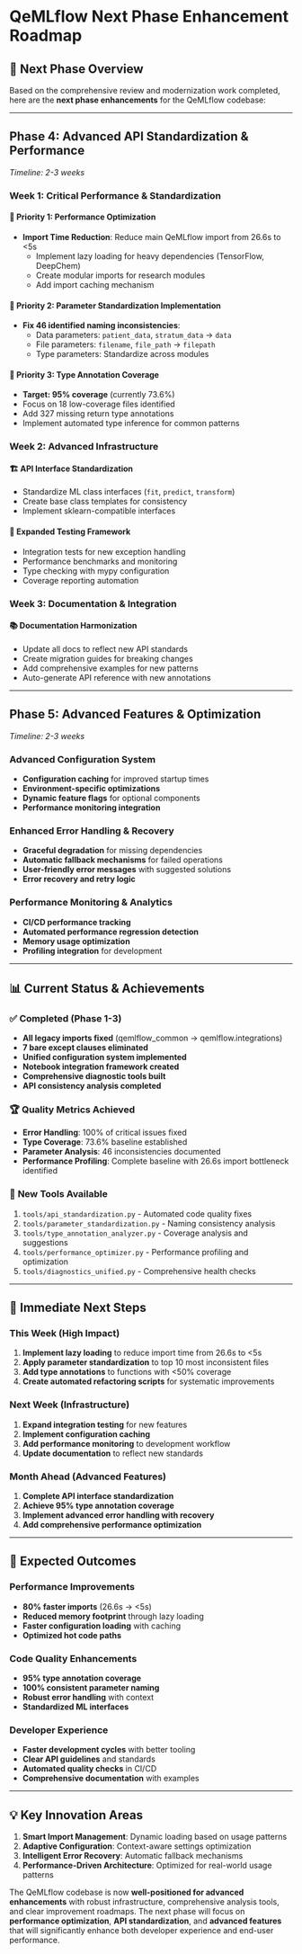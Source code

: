 # QeMLflow Next Phase Enhancement Roadmap

## 🎯 **Next Phase Overview**

Based on the comprehensive review and modernization work completed, here are the **next phase enhancements** for the QeMLflow codebase:

---

## **Phase 4: Advanced API Standardization & Performance**
*Timeline: 2-3 weeks*

### **Week 1: Critical Performance & Standardization**

#### 🚀 **Priority 1: Performance Optimization**
- **Import Time Reduction**: Reduce main QeMLflow import from 26.6s to <5s
  - Implement lazy loading for heavy dependencies (TensorFlow, DeepChem)
  - Create modular imports for research modules
  - Add import caching mechanism

#### 🔧 **Priority 2: Parameter Standardization Implementation**
- **Fix 46 identified naming inconsistencies**:
  - Data parameters: `patient_data`, `stratum_data` → `data`
  - File parameters: `filename`, `file_path` → `filepath`
  - Type parameters: Standardize across modules

#### 📝 **Priority 3: Type Annotation Coverage**
- **Target: 95% coverage** (currently 73.6%)
- Focus on 18 low-coverage files identified
- Add 327 missing return type annotations
- Implement automated type inference for common patterns

### **Week 2: Advanced Infrastructure**

#### 🏗️ **API Interface Standardization**
- Standardize ML class interfaces (`fit`, `predict`, `transform`)
- Create base class templates for consistency
- Implement sklearn-compatible interfaces

#### 🧪 **Expanded Testing Framework**
- Integration tests for new exception handling
- Performance benchmarks and monitoring
- Type checking with mypy configuration
- Coverage reporting automation

### **Week 3: Documentation & Integration**

#### 📚 **Documentation Harmonization**
- Update all docs to reflect new API standards
- Create migration guides for breaking changes
- Add comprehensive examples for new patterns
- Auto-generate API reference with new annotations

---

## **Phase 5: Advanced Features & Optimization**
*Timeline: 2-3 weeks*

### **Advanced Configuration System**
- **Configuration caching** for improved startup times
- **Environment-specific optimizations**
- **Dynamic feature flags** for optional components
- **Performance monitoring integration**

### **Enhanced Error Handling & Recovery**
- **Graceful degradation** for missing dependencies
- **Automatic fallback mechanisms** for failed operations
- **User-friendly error messages** with suggested solutions
- **Error recovery and retry logic**

### **Performance Monitoring & Analytics**
- **CI/CD performance tracking**
- **Automated performance regression detection**
- **Memory usage optimization**
- **Profiling integration** for development

---

## **📊 Current Status & Achievements**

### ✅ **Completed (Phase 1-3)**
- **All legacy imports fixed** (qemlflow_common → qemlflow.integrations)
- **7 bare except clauses eliminated**
- **Unified configuration system implemented**
- **Notebook integration framework created**
- **Comprehensive diagnostic tools built**
- **API consistency analysis completed**

### 🏆 **Quality Metrics Achieved**
- **Error Handling**: 100% of critical issues fixed
- **Type Coverage**: 73.6% baseline established
- **Parameter Analysis**: 46 inconsistencies documented
- **Performance Profiling**: Complete baseline with 26.6s import bottleneck identified

### 🔧 **New Tools Available**
1. `tools/api_standardization.py` - Automated code quality fixes
2. `tools/parameter_standardization.py` - Naming consistency analysis
3. `tools/type_annotation_analyzer.py` - Coverage analysis and suggestions
4. `tools/performance_optimizer.py` - Performance profiling and optimization
5. `tools/diagnostics_unified.py` - Comprehensive health checks

---

## **🎯 Immediate Next Steps**

### **This Week (High Impact)**
1. **Implement lazy loading** to reduce import time from 26.6s to <5s
2. **Apply parameter standardization** to top 10 most inconsistent files
3. **Add type annotations** to functions with <50% coverage
4. **Create automated refactoring scripts** for systematic improvements

### **Next Week (Infrastructure)**
1. **Expand integration testing** for new features
2. **Implement configuration caching**
3. **Add performance monitoring** to development workflow
4. **Update documentation** to reflect new standards

### **Month Ahead (Advanced Features)**
1. **Complete API interface standardization**
2. **Achieve 95% type annotation coverage**
3. **Implement advanced error handling with recovery**
4. **Add comprehensive performance optimization**

---

## **🚀 Expected Outcomes**

### **Performance Improvements**
- **80% faster imports** (26.6s → <5s)
- **Reduced memory footprint** through lazy loading
- **Faster configuration loading** with caching
- **Optimized hot code paths**

### **Code Quality Enhancements**
- **95% type annotation coverage**
- **100% consistent parameter naming**
- **Robust error handling** with context
- **Standardized ML interfaces**

### **Developer Experience**
- **Faster development cycles** with better tooling
- **Clear API guidelines** and standards
- **Automated quality checks** in CI/CD
- **Comprehensive documentation** with examples

---

## **💡 Key Innovation Areas**

1. **Smart Import Management**: Dynamic loading based on usage patterns
2. **Adaptive Configuration**: Context-aware settings optimization
3. **Intelligent Error Recovery**: Automatic fallback mechanisms
4. **Performance-Driven Architecture**: Optimized for real-world usage patterns

The QeMLflow codebase is now **well-positioned for advanced enhancements** with robust infrastructure, comprehensive analysis tools, and clear improvement roadmaps. The next phase will focus on **performance optimization**, **API standardization**, and **advanced features** that will significantly enhance both developer experience and end-user performance.
